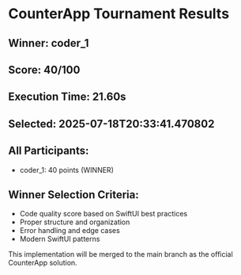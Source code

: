 # CounterApp Tournament Results

## Winner: coder_1
## Score: 40/100
## Execution Time: 21.60s
## Selected: 2025-07-18T20:33:41.470802

## All Participants:
- coder_1: 40 points (WINNER)

## Winner Selection Criteria:
- Code quality score based on SwiftUI best practices
- Proper structure and organization
- Error handling and edge cases
- Modern SwiftUI patterns

This implementation will be merged to the main branch as the official CounterApp solution.
